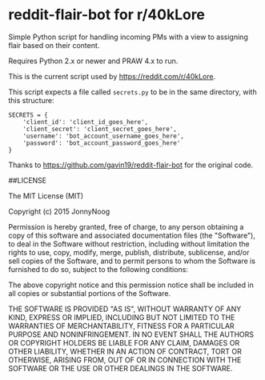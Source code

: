 reddit-flair-bot for r/40kLore
================

Simple Python script for handling incoming PMs with a view to assigning flair based on their content.

Requires Python 2.x or newer and PRAW 4.x to run.

This is the current script used by https://reddit.com/r/40kLore.

This script expects a file called `secrets.py` to be in the same directory, with this structure:

    SECRETS = {
        'client_id': 'client_id_goes_here',
        'client_secret': 'client_secret_goes_here',
        'username': 'bot_account_username_goes_here',
        'password': 'bot_account_password_goes_here'
    }

Thanks to https://github.com/gavin19/reddit-flair-bot for the original code.

##LICENSE

The MIT License (MIT)

Copyright (c) 2015 JonnyNoog

Permission is hereby granted, free of charge, to any person obtaining a copy
of this software and associated documentation files (the "Software"), to deal
in the Software without restriction, including without limitation the rights
to use, copy, modify, merge, publish, distribute, sublicense, and/or sell
copies of the Software, and to permit persons to whom the Software is
furnished to do so, subject to the following conditions:

The above copyright notice and this permission notice shall be included in
all copies or substantial portions of the Software.

THE SOFTWARE IS PROVIDED "AS IS", WITHOUT WARRANTY OF ANY KIND, EXPRESS OR
IMPLIED, INCLUDING BUT NOT LIMITED TO THE WARRANTIES OF MERCHANTABILITY,
FITNESS FOR A PARTICULAR PURPOSE AND NONINFRINGEMENT. IN NO EVENT SHALL THE
AUTHORS OR COPYRIGHT HOLDERS BE LIABLE FOR ANY CLAIM, DAMAGES OR OTHER
LIABILITY, WHETHER IN AN ACTION OF CONTRACT, TORT OR OTHERWISE, ARISING FROM,
OUT OF OR IN CONNECTION WITH THE SOFTWARE OR THE USE OR OTHER DEALINGS IN
THE SOFTWARE.
